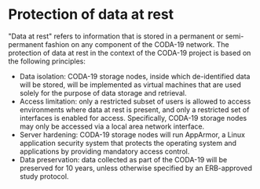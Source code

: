 # Protection of data at rest

"Data at rest" refers to information that is stored in a permanent or semi-permanent fashion on any component of the CODA-19 network. The protection of data at rest in the context of the CODA-19 project is based on the following principles:

* Data isolation: CODA-19 storage nodes, inside which de-identified data will be stored, will be implemented as virtual machines that are used solely for the purpose of data storage and retrieval. 
* Access limitation: only a restricted subset of users is allowed to access environments where data at rest is present, and only a restricted set of interfaces is enabled for access. Specifically, CODA-19 storage nodes may only be accessed via a local area network interface. 
* Server hardening: CODA-19 storage nodes will run AppArmor, a Linux application security system that protects the operating system and applications by providing mandatory access control.
* Data preservation: data collected as part of the CODA-19 will be preserved for 10 years, unless otherwise specified by an ERB-approved study protocol.